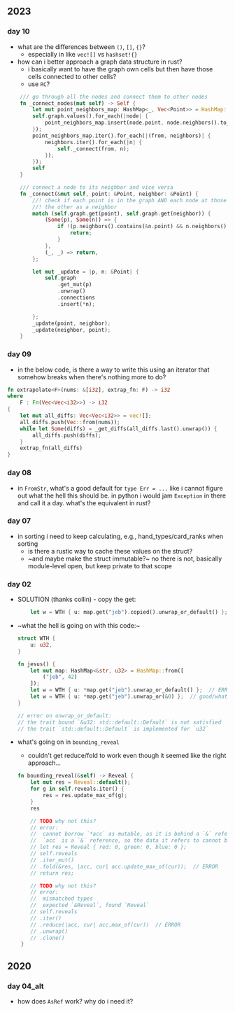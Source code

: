 ## 2023
### day 10
- what are the differences between `()`, `[]`, `{}`?
    - especially in like `vec![]` vs `hashset!{}`
- how can i better approach a graph data structure in rust?
    - i basically want to have the graph own cells but then have those cells connected to other cells?
    - use `RC`?
```rust
    /// go through all the nodes and connect them to other nodes
    fn _connect_nodes(mut self) -> Self {
        let mut point_neighbors_map: HashMap<_, Vec<Point>> = HashMap::new();
        self.graph.values().for_each(|node| {
            point_neighbors_map.insert(node.point, node.neighbors().to_vec());
        });
        point_neighbors_map.iter().for_each(|(from, neighbors)| {
            neighbors.iter().for_each(|n| {
                self._connect(from, n);
            });
        });
        self
    }

    /// connect a node to its neighbor and vice versa
    fn _connect(&mut self, point: &Point, neighbor: &Point) {
        //! check if each point is in the graph AND each node at those points contains
        //! the other as a neighbor
        match (self.graph.get(point), self.graph.get(neighbor)) {
            (Some(p), Some(n)) => {
                if !(p.neighbors().contains(&n.point) && n.neighbors().contains(&p.point)) {
                    return;
                }
            },
            (_, _) => return,
        };

        let mut _update = |p, n: &Point| {
            self.graph
                .get_mut(p)
                .unwrap()
                .connections
                .insert(*n);

        };
        _update(point, neighbor);
        _update(neighbor, point);
    }
```

### day 09
- in the below code, is there a way to write this using an iterator that somehow 
breaks when there's nothing more to do?
```rust
fn extrapolate<F>(nums: &[i32], extrap_fn: F) -> i32 
where
    F : Fn(Vec<Vec<i32>>) -> i32
{
    let mut all_diffs: Vec<Vec<i32>> = vec![];
    all_diffs.push(Vec::from(nums));
    while let Some(diffs) = _get_diffs(all_diffs.last().unwrap()) {
        all_diffs.push(diffs);
    }
    extrap_fn(all_diffs)
}
```

### day 08
- in `FromStr`, what's a good default for `type Err = ...`
like i cannot figure out what the hell this should be.
in python i would jam `Exception` in there and call it a day.
what's the equivalent in rust?

### day 07
- in sorting i need to keep calculating, e.g., hand_types/card_ranks when sorting
    - is there a rustic way to cache these values on the struct?
    - ~and maybe make the struct immutable?~ no there is not, basically module-level open,
      but keep private to that scope

### day 02
- SOLUTION (thanks collin) - copy the get:
    ```rust
        let w = WTH { u: map.get("jeb").copied().unwrap_or_default() };
    ```
- ~what the hell is going on with this code:~
    ```rust
    struct WTH {
        u: u32,
    }

    fn jesus() {
        let mut map: HashMap<&str, u32> = HashMap::from([
            ("jeb", 42)
        ]);
        let w = WTH { u: *map.get("jeb").unwrap_or_default() };  // ERROR
        let w = WTH { u: *map.get("jeb").unwrap_or(&0) };  // good/what the hell?
    }

    // error on unwrap_or_default:
    // the trait bound `&u32: std::default::Default` is not satisfied
    // the trait `std::default::Default` is implemented for `u32`
    
    ```

- what's going on in `bounding_reveal`
    - couldn't get reduce/fold to work even though it seemed like the right approach...
    ```rust
    fn bounding_reveal(&self) -> Reveal {
        let mut res = Reveal::default();
        for g in self.reveals.iter() {
            res = res.update_max_of(g);
        }
        res

        // TODO why not this?
        // error:
        //  cannot borrow `*acc` as mutable, as it is behind a `&` reference
        //  `acc` is a `&` reference, so the data it refers to cannot be borrowed as mutable
        // let res = Reveal { red: 0, green: 0, blue: 0 };
        // self.reveals
        // .iter_mut()
        // .fold(&res, |acc, cur| acc.update_max_of(cur));  // ERROR
        // return res;

        // TODO why not this?
        // error:
        //  mismatched types
        //  expected `&Reveal`, found `Reveal`
        // self.reveals
        // .iter()
        // .reduce(|acc, cur| acc.max_of(cur))  // ERROR
        // .unwrap()
        // .clone()
     }
     ```

## 2020
### day 04_alt
- how does `AsRef` work? why do i need it?
